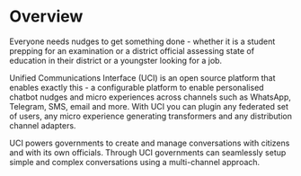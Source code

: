 # Overview

Everyone needs nudges to get something done - whether it is a student prepping for an examination or a district official assessing state of education in their district or a youngster looking for a job.&#x20;

Unified Communications Interface (UCI) is an open source platform that enables exactly this - a configurable platform to enable personalised chatbot nudges and micro experiences across channels such as WhatsApp, Telegram, SMS, email and more. With UCI you can plugin any federated set of users, any micro experience generating transformers and any distribution channel adapters.

UCI powers governments to create and manage conversations with citizens and with its own officials. Through UCI governments can seamlessly setup simple and complex conversations using a multi-channel approach.

